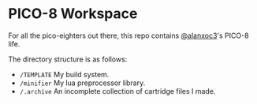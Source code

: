 # PICO-8 Workspace
For all the pico-eighters out there, this repo contains [@alanxoc3](https://twitter.com/alanxoc3)'s PICO-8 life.

The directory structure is as follows:
* `/TEMPLATE` My build system.
* `/minifier` My lua preprocessor library.
* `/.archive` An incomplete collection of cartridge files I made.
